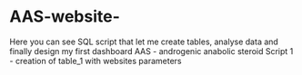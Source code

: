 # AAS-website-
Here you can see SQL script that let me create tables, analyse data and finally design my first dashboard
AAS - androgenic anabolic steroid
Script 1 - creation of table_1 with websites parameters
